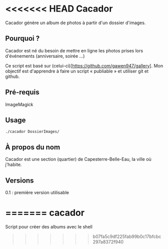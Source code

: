 <<<<<<< HEAD
Cacador
=============

Cacador génère un album de photos à partir d'un dossier d'images.

Pourquoi ?
----------

Cacador est né du besoin de mettre en ligne les photos prises lors d'événements (anniversaire, soirée ...)

Ce script est basé sur (celui-ci)[https://github.com/gawen947/gallery]. Mon objectif est d'apprendre à faire un script « publiable » et utiliser git et github.

Pré-requis
------------
ImageMagick


Usage
-----

`./cacador DossierImages/`



À propos du nom
---------------
Cacador est une section (quartier) de Capesterre-Belle-Eau, la ville où j'habite.




Versions
--------
0.1 : première version utilisable

=======
cacador
=======

Script pour créer des albums avec le shell
>>>>>>> b07fa5c9df225fab99b0c17bfcbc297a8372f940
